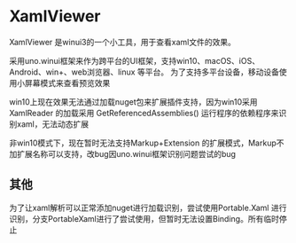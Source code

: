 # XamlViewer
XamlViewer 是winui3的一个小工具，用于查看xaml文件的效果。

采用uno.winui框架来作为跨平台的UI框架，支持win10、macOS、iOS、Android、win+、web浏览器、linux 等平台。
为了支持多平台设备，移动设备使用小屏幕模式来查看预览效果

win10上现在效果无法通过加载nuget包来扩展插件支持，因为win10采用XamlReader 的加载采用 GetReferencedAssemblies() 运行程序的依赖程序来识别xaml，无法动态扩展

非win10模式下，现在暂时无法支持Markup+Extension 的扩展模式，Markup不加扩展名称可以支持，改bug因uno.winui框架识别问题尝试的bug

## 其他
为了让xaml解析可以正常添加nuget进行加载识别，尝试使用Portable.Xaml 进行识别，分支PortableXaml进行了尝试使用，但暂时无法设置Binding。所有临时停止


